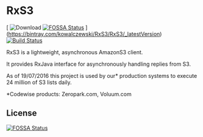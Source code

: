 RxS3
========
[ ![Download](https://api.bintray.com/packages/kowalczewski/RxS3/RxS3/images/download.svg) [![FOSSA Status](https://app.fossa.com/api/projects/git%2Bgithub.com%2Fcodewise%2FRxS3.svg?type=shield)](https://app.fossa.com/projects/git%2Bgithub.com%2Fcodewise%2FRxS3?ref=badge_shield)
](https://bintray.com/kowalczewski/RxS3/RxS3/_latestVersion)
[![Build Status](https://circleci.com/gh/codewise/RxS3.png?circle-token=2ac1798616cb86fbe39e6177648674d38cce951e)](https://circleci.com/gh/codewise/RxS3/tree/master)

RxS3 is a lightweight, asynchronous AmazonS3 client.

It provides RxJava interface for asynchronously handling replies from S3.

As of 19/07/2016 this project is used by our* production systems to execute 24 million of S3 lists daily.

*Codewise products: Zeropark.com, Voluum.com


## License
[![FOSSA Status](https://app.fossa.com/api/projects/git%2Bgithub.com%2Fcodewise%2FRxS3.svg?type=large)](https://app.fossa.com/projects/git%2Bgithub.com%2Fcodewise%2FRxS3?ref=badge_large)